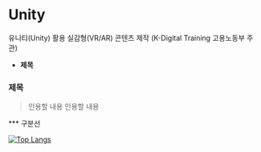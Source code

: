 # Unity
유니티(Unity) 활용 실감형(VR/AR) 콘텐츠 제작 (K-Digital Training 고용노동부 주관)

* __제목__
### 제목
> 인용할 내용
> 인용할 내용

*** 구분선

[![Top Langs](https://github-readme-stats.vercel.app/api/top-langs/?username=ugee0810)](https://github.com/anuraghazra/github-readme-stats)
